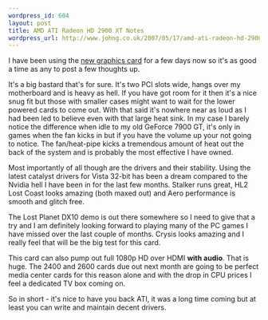 ```yaml
--- 
wordpress_id: 604
layout: post
title: AMD ATI Radeon HD 2900 XT Notes
wordpress_url: http://www.johng.co.uk/2007/05/17/amd-ati-radeon-hd-2900-xt-notes/
---
```

I have been using the <a href="http://www.asus.com/products.aspx?l1=2&amp;l2=8&amp;l3=544&amp;l4=0&amp;model=1669&amp;modelmenu=1">new graphics card</a> for a few days now so it's as good a time as any to post a few thoughts up.

It's a big bastard that's for sure. It's two PCI slots wide, hangs over my motherboard and is heavy as hell. If you have got room for it then it's a nice snug fit but those with smaller cases might want to wait for the lower powered cards to come out. With that said it's nowhere near as loud as I had been led to believe even with that large heat sink. In my case I barely notice the difference when idle to my old GeForce 7900 GT, it's only in games when the fan kicks in but if you have the volume up your not going to notice. The fan/heat-pipe kicks a tremendous amount of heat out the back of the system and is probably the most effective I have owned.

Most importantly of all though are the drivers and their stability. Using the latest catalyst drivers for Vista 32-bit has been a dream compared to the Nvidia hell I have been in for the last few months. Stalker runs great, HL2 Lost Coast looks amazing (both maxed out) and Aero performance is smooth and glitch free.

The Lost Planet DX10 demo is out there somewhere so I need to give that a try and I am definitely looking forward to playing many of the PC games I have missed over the last couple of months. Crysis looks amazing and I really feel that will be the big test for this card.

This card can also pump out full 1080p HD over HDMI **with audio**. That is huge. The 2400 and 2600 cards due out next month are going to be perfect media center cards for this reason alone and with the drop in CPU prices I feel a dedicated TV box coming on.

So in short - it's nice to have you back ATI, it was a long time coming but at least you can write and maintain decent drivers.
